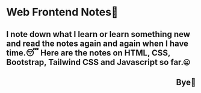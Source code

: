 # Web Frontend Notes📒
## I note down what I learn or learn something new and read the notes again and again when I have time.😴 Here are the notes on HTML, CSS, Bootstrap, Tailwind CSS and Javascript so far.🤐
<h2 align="Right">Bye🫡</h3>
